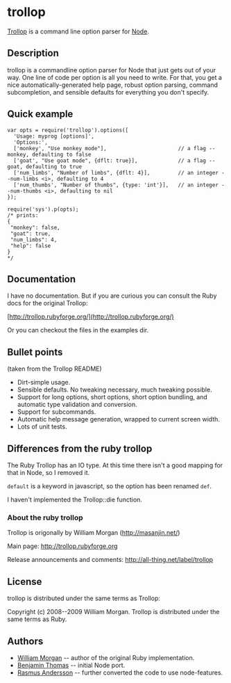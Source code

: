 # trollop

[Trollop](http://trollop.rubyforge.org) is a command line option parser for [Node](http://nodejs.org/).

## Description

trollop is a commandline option parser for Node that just gets out of your
way. One line of code per option is all you need to write. For that, you get a
nice automatically-generated help page, robust option parsing, command
subcompletion, and sensible defaults for everything you don't specify.

## Quick example

    var opts = require('trollop').options([
      'Usage: myprog [options]',
      'Options:',
      ['monkey', "Use monkey mode"],                       // a flag --monkey, defaulting to false
      ['goat', "Use goat mode", {dflt: true}],             // a flag --goat, defaulting to true
      ['num_limbs', "Number of limbs", {dflt: 4}],         // an integer --num-limbs <i>, defaulting to 4
      ['num_thumbs', "Number of thumbs", {type: 'int'}],   // an integer --num-thumbs <i>, defaulting to nil
    });

    require('sys').p(opts);
    /* prints:
    {
     "monkey": false,
     "goat": true,
     "num_limbs": 4,
     "help": false
    }
    */

## Documentation

I have no documentation.  But if you are curious you can consult the Ruby docs
for the original Trollop:

[http://trollop.rubyforge.org/](http://trollop.rubyforge.org/)

Or you can checkout the files in the examples dir.

## Bullet points

(taken from the Trollop README)

- Dirt-simple usage.
- Sensible defaults. No tweaking necessary, much tweaking possible.
- Support for long options, short options, short option bundling, and
  automatic type validation and conversion.
- Support for subcommands.
- Automatic help message generation, wrapped to current screen width.
- Lots of unit tests.


## Differences from the ruby trollop

The Ruby Trollop has an IO type.   At this time there isn't a good mapping for that
in Node, so I removed it.

`default` is a keyword in javascript, so the option has been renamed `def`.

I haven't implemented the Trollop::die function.

### About the ruby trollop

Trollop is origonally by William Morgan (http://masanjin.net/)

Main page: http://trollop.rubyforge.org

Release announcements and comments: http://all-thing.net/label/trollop

## License

trollop is distributed under the same terms as Trollop:

Copyright (c) 2008--2009 William Morgan. Trollop is distributed under the same
terms as Ruby.

## Authors

- [William Morgan](http://masanjin.net/) -- author of the original Ruby implementation.
- [Benjamin Thomas](http://benjaminthomas.org/) -- initial Node port.
- [Rasmus Andersson](http://hunch.se/) -- further converted the code to use node-features.
